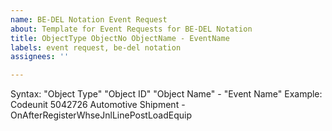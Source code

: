 ```yaml
---
name: BE-DEL Notation Event Request
about: Template for Event Requests for BE-DEL Notation
title: ObjectType ObjectNo ObjectName - EventName
labels: event request, be-del notation
assignees: ''

---
```


Syntax: "Object Type" "Object ID" "Object Name" - "Event Name"
Example: Codeunit 5042726 Automotive Shipment - OnAfterRegisterWhseJnlLinePostLoadEquip
